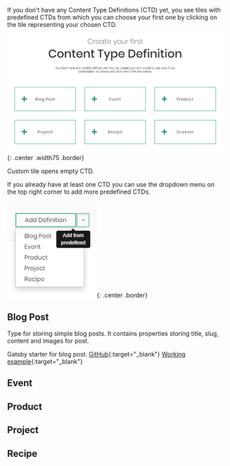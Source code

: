 
If you don't have any Content Type Definitions (CTD) yet, you see tiles with predefined CTDs from which you can choose your first one by clicking on the tile representing your chosen CTD.

![](images/TypeDefinitionsTiles.png){: .center .width75 .border}

Custom tile opens empty CTD.

If you already have at least one CTD you can use the dropdown menu on the top right corner to add more predefined CTDs.

![](images/TypeDefinitionsAddButton.png){: .center .border}

## Blog Post

Type for storing simple blog posts. It contains properties storing title, slug, content and images for post.

Gatsby starter for blog post:
[GitHub](https://github.com/flotiq/gatsby-starter-blog){:target="_blank"}
[Working example](https://flotiq-blog.herokuapp.com/){:target="_blank"}

## Event

## Product

## Project

## Recipe
